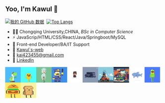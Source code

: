 ## Yoo, I'm Kawul 👋
[![我的 GitHub 数据](https://github-readme-stats.vercel.app/api?username=Kawul007&show_icons=true&theme=tokyonight&line_height=20&card_width=400px)]()
&nbsp;[![Top Langs](https://github-readme-stats.vercel.app/api/top-langs/?username=Kawul007&layout=compact&theme=tokyonight&card_width=300px)](https://github.com/Kawul007/github-readme-stats)
- 👨‍🎓 Chongqing University,CHINA, _BSc in Computer Science_
- ⚡ JavaScrip/HTML/CSS/React/Java/Springboot/MySQL
- 🏃  Front-end Developer/BA/IT Support
- 🚗 [Kawul`s-web](https://kawul007.github.io/personal-web/)
- 🏤 kai423455@gmail.com
- 👦 [LinkedIn](https://www.linkedin.com/in/kawul4234/)</br>
<center class="half">
<img src="https://github.com/Kawul007/kawul007/blob/main/jump.gif" width="50px" height="50px" alt="ha" align=left><img src="https://github.com/Kawul007/kawul007/blob/main/yellow.gif" width="50px" height="50px" alt="ha" align=left><img src="https://github.com/Kawul007/kawul007/blob/main/rick.gif" width="50px" height="50px" alt="ha" align=left><img src="https://github.com/Kawul007/kawul007/blob/main/police.gif" width="50px" height="50px" alt="ha" align=left><img src="https://github.com/Kawul007/kawul007/blob/main/hh.gif" width="50px" height="50px" alt="ha" align=left><img src="https://github.com/Kawul007/kawul007/blob/main/plicecar.gif" width="50px" height="50px" alt="ha" align=left><img src="https://github.com/Kawul007/kawul007/blob/main/playgame.gif" width="50px" height="50px" alt="ha" align=left><img src="https://github.com/Kawul007/kawul007/blob/main/caaaat.gif" width="50px" height="50px" alt="ha" align=left><img src="https://github.com/Kawul007/kawul007/blob/main/fish.gif" width="50px" height="50px" alt="ha" align=left><img src="https://github.com/Kawul007/kawul007/blob/main/frog.gif" width="50px" height="50px" alt="ha" align=left><img src="https://github.com/Kawul007/kawul007/blob/main/burger.jpg" width="50px" height="50px" alt="ha" align=left><img src="https://github.com/Kawul007/kawul007/blob/main/bread.gif" width="50px" height="50px" alt="ha" align=left>
</center>

